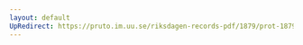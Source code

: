 ```yaml
---
layout: default
UpRedirect: https://pruto.im.uu.se/riksdagen-records-pdf/1879/prot-1879--fk--010/prot-1879--fk--010_006.pdf
---
```

